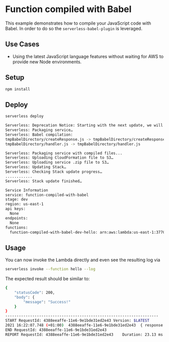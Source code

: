 <!--
title: 'AWS Function compiled with Babel example in NodeJS'
description: 'This example demonstrates how to compile your JavaScript code with Babel. In order to do so the ''serverless-babel-plugin'' is leveraged.'
layout: Doc
framework: v1
platform: AWS
language: nodeJS
priority: 10
authorLink: 'https://github.com/rupakg'
authorName: 'Rupak Ganguly'
authorAvatar: 'https://avatars0.githubusercontent.com/u/8188?v=4&s=140'
-->
# Function compiled with Babel

This example demonstrates how to compile your JavaScript code with Babel. In order to do so the `serverless-babel-plugin` is leveraged.

## Use Cases

- Using the latest JavaScript language features without waiting for AWS to provide new Node environments.

## Setup

```bash
npm install
```

## Deploy

```bash
serverless deploy
```

```bash
Serverless: Deprecation Notice: Starting with the next update, we will drop support for Lambda to implicitly create LogGroups. Please remove your log groups and set "provider.cfLogs: true", for CloudFormation to explicitly create them for you.
Serverless: Packaging service…
Serverless: Babel compilation:
tmpBabelDirectory/createResponse.js -> tmpBabelDirectory/createResponse.js
tmpBabelDirectory/handler.js -> tmpBabelDirectory/handler.js

Serverless: Packaging service with compiled files...
Serverless: Uploading CloudFormation file to S3…
Serverless: Uploading service .zip file to S3…
Serverless: Updating Stack…
Serverless: Checking Stack update progress…
............
Serverless: Stack update finished…

Service Information
service: function-compiled-with-babel
stage: dev
region: us-east-1
api keys:
  None
endpoints:
  None
functions:
  function-compiled-with-babel-dev-hello: arn:aws:lambda:us-east-1:377024778620:function:function-compiled-with-babel-dev-hello
```

## Usage

You can now invoke the Lambda directly and even see the resulting log via

```bash
serverless invoke --function hello --log
```

The expected result should be similar to:

```bash
{
    "statusCode": 200,
    "body": {
        "message": "Success!"
    }
}
--------------------------------------------------------------------
START RequestId: 4388eeaffe-11e6-9e1bde31ed2e43 Version: $LATEST
2021 16:22:07.748 (+01:00)	4388eeaffe-11e6-9e1bde31ed2e43	{ response: { statusCode: 200, body: { message: 'Success!' } } }
END RequestId: 4388eeaffe-11e6-9e1bde31ed2e43
REPORT RequestId: 4388eeaffe-11e6-9e1bde31ed2e43	Duration: 23.13 ms	Billed Duration: 100 ms 	Memory Size: 1024 MB	Max Memory Used: 17 MB
```
